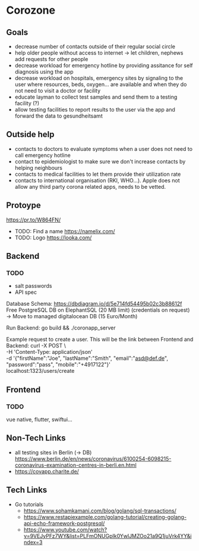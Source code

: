 # Corozone


## Goals
- decrease number of contacts outside of their regular social circle
- help older people without access to internet -> let children, nephews add requests for other people
- decrease workload for emergency hotline by providing assitance for self diagnosis using the app 
- decrease workload on hospitals, emergency sites by signaling to the user where resources, beds, oxygen... 
are available and when they do not need to visit a doctor or facility
- educate layman to collect test samples and send them to a testing facility (?)
- allow testing facilities to report results to the user via the app and forward the data to gesundheitsamt

## Outside help

- contacts to doctors to evaluate symptoms when a user does not need to call emergency hotline
- contact to epidemiologist to make sure we don't increase contacts by helping neighbours
- contacts to medical facilities to let them provide their utilization rate
- contacts to international organisation (RKI, WHO...). Apple does not allow any third party corona related apps, needs to be vetted. 
## Protoype

https://pr.to/W864FN/


* TODO: Find a name https://namelix.com/
* TODO: Logo https://looka.com/

## Backend

### TODO
- salt passwords
- API spec 

Database Schema: https://dbdiagram.io/d/5e714fd54495b02c3b88612f
Free PostgreSQL DB on ElephantSQL (20 MB limit) (credentials on request) -> Move to managed digitalocean DB (15 Euro/Month)


Run Backend: go build && ./coronapp_server


Example request to create a user. This will be the link between Frontend and Backend:
curl -X POST \                                                                  
  -H 'Content-Type: application/json' \
  -d '{"firstName":"Joe", "lastName":"Smith", "email":"asd@def.de", "password":"pass", "mobile":"+4917122"}' \
  localhost:1323/users/create



## Frontend
### TODO


vue native, flutter, swiftui...


## Non-Tech Links

- all testing sites in Berlin (-> DB) https://www.berlin.de/en/news/coronavirus/6100254-6098215-coronavirus-examination-centres-in-berli.en.html
- https://covapp.charite.de/

## Tech Links

- Go tutorials
  - https://www.sohamkamani.com/blog/golang/sql-transactions/
  - https://www.restapiexample.com/golang-tutorial/creating-golang-api-echo-framework-postgresql/
  - https://www.youtube.com/watch?v=9VEJyPFz7WY&list=PLFmONUGpIk0YwlJMZOo21a9Q1juVrk4YY&index=3
